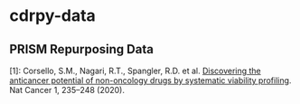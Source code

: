 # cdrpy-data

## PRISM Repurposing Data

[1]: Corsello, S.M., Nagari, R.T., Spangler, R.D. et al. [Discovering the anticancer potential of non-oncology drugs by systematic viability profiling](https://doi.org/10.1038/s43018-019-0018-6). Nat Cancer 1, 235–248 (2020).
